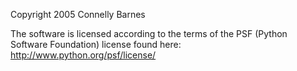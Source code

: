 Copyright 2005 Connelly Barnes

The software is licensed according to the terms of the PSF (Python Software Foundation) license found here: http://www.python.org/psf/license/